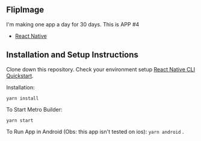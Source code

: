 ## FlipImage 

I'm making one app a day for 30 days. This is APP #4 
- [React Native](https://reactnative.dev/)

## Installation and Setup Instructions  

Clone down this repository. Check your environment setup [React Native CLI Quickstart](https://reactnative.dev/docs/environment-setup).   

Installation:

`yarn install`

To Start Metro Builder:

`yarn start`

To Run App in Android (Obs: this app isn't tested on ios):
`yarn android`
.
